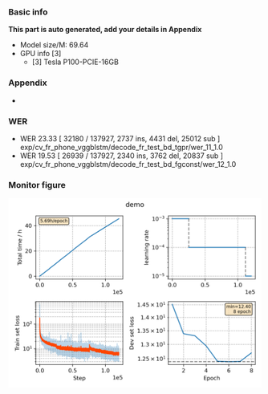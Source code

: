 ### Basic info

**This part is auto generated, add your details in Appendix**

* Model size/M: 69.64
* GPU info \[3\]
  * \[3\] Tesla P100-PCIE-16GB

### Appendix

* 

### WER

- WER 23.33 [ 32180 / 137927, 2737 ins, 4431 del, 25012 sub ] exp/cv_fr_phone_vggblstm/decode_fr_test_bd_tgpr/wer_11_1.0
- WER 19.53 [ 26939 / 137927, 2340 ins, 3762 del, 20837 sub ] exp/cv_fr_phone_vggblstm/decode_fr_test_bd_fgconst/wer_12_1.0

### Monitor figure
![monitor](./monitor.png)
